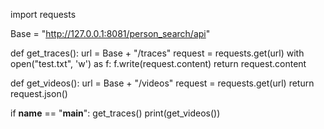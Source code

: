 import requests

Base = "http://127.0.0.1:8081/person_search/api"


def get_traces():
    url = Base + "/traces"
    request = requests.get(url)
    with open("test.txt", 'w') as f:
        f.write(request.content)
    return request.content


def get_videos():
    url = Base + "/videos"
    request = requests.get(url)
    return request.json()


if __name__ == "__main__":
    get_traces()
    print(get_videos())
